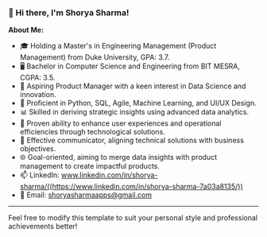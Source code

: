 
<!--
**shorya-sharma1/shorya-sharma1** is a ✨ _special_ ✨ repository because its `README.md` (this file) appears on your GitHub profile.

Here are some ideas to get you started:

- 🔭 I’m currently working on ...
- 🌱 I’m currently learning ...
- 👯 I’m looking to collaborate on ...
- 🤔 I’m looking for help with ...
- 💬 Ask me about ...
- 📫 How to reach me: ...
- 😄 Pronouns: ...
- ⚡ Fun fact: ...
-->

### 👋 Hi there, I'm Shorya Sharma!
**About Me:**
- 🎓 Holding a Master's in Engineering Management (Product Management) from Duke University, GPA: 3.7.
- 🖥️ Bachelor in Computer Science and Engineering from BIT MESRA, CGPA: 3.5.
- 🎯 Aspiring Product Manager with a keen interest in Data Science and innovation.
- 🐍 Proficient in Python, SQL, Agile, Machine Learning, and UI/UX Design.
- 📊 Skilled in deriving strategic insights using advanced data analytics.
- 🌟 Proven ability to enhance user experiences and operational efficiencies through technological solutions.
- 🤝 Effective communicator, aligning technical solutions with business objectives.
- 🌐 Goal-oriented, aiming to merge data insights with product management to create impactful products.
- 📫 LinkedIn: www.linkedin.com/in/shorya-sharma/((https://www.linkedin.com/in/shorya-sharma-7a03a8135/))
- 🔗 Email: shoryasharmaapps@gmail.com

---

Feel free to modify this template to suit your personal style and professional achievements better!
